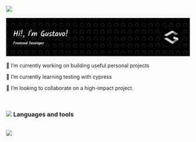 <img src="https://user-images.githubusercontent.com/74038190/214644152-52f47eb3-5e31-4f47-8758-05c9468d5596.gif" width="30">

![Header](./images/github-header-image.png)

🔭 I’m currently working on building useful personal projects

🌱 I’m currently learning testing with cypress

👯 I’m looking to collaborate on a high-impact project.

<br>

### <img src="https://user-images.githubusercontent.com/74038190/212744289-c46f1717-bfc9-4724-8ef3-4b08e3583110.gif" width="20"> Languages and tools

<br>

  <img src="https://skillicons.dev/icons?i=html,css,js,ts,react,redux,sass,tailwind,materialui,nextjs,figma,git,jest,netlify,vercel,regex,vite,postman,webpack,vscode,eslint&perline=20"       width="400"/>
